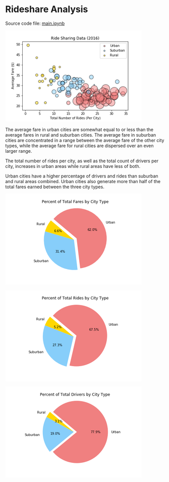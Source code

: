 # Rideshare Analysis

 Source code file: [main.ipynb](main.ipynb)

 ![Ride Sharing Data for 2016](/images/ride_share.png)

 The average fare in urban cities are somewhat equal to or less than the average fares in rural and suburban cities. The average fare in suburban cities are concentrated in a range between the average fare of the other city types, while the average fare for rural cities are dispersed over an even larger range.

The total number of rides per city, as well as the total count of drivers per city, increases in urban areas while rural areas have less of both.

 Urban cities have a higher percentage of drivers and rides than suburban and rural areas combined. Urban cities also generate more than half of the total fares earned between the three city types.

 ![Percent of Total Fares by City Type](/images/total_fares.png)

 ![Percent of Total Rides by City Type](/images/total_rides.png)

 ![Percent of Total Drivers by City Type](/images/total_drivers.png)